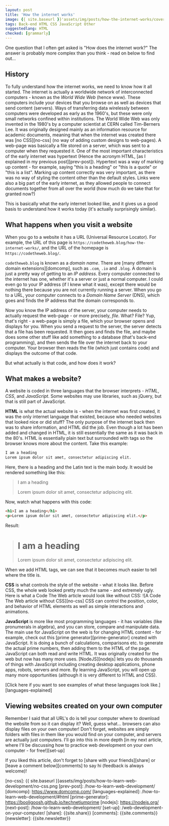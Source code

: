 ```yaml
---
layout: post
title: 'How the internet works'
image: {{ site.baseurl }}'assets/img/posts/how-the-internet-works/cover.png'
tags: Back-end HTML CSS JavaScript Other
suggestedlang: HTML
checked: [grammarly]
---
```

One question that I often get asked is "How does the internet work?" The answer is probably more complex than you think - read on below to find out...

## History
To fully understand how the internet works, we need to know how it all started. The internet is actually a worldwide network of interconnected computers - known as the *World Wide Web* (hence www). These computers include your devices that you browse on as well as devices that send content (servers). Ways of transferring data wirelessly between computers were developed as early as the 1960's, but these were only small networks confined within institutions. The World Wide Web was only invented in the 1980's by a computer scientist at CERN called Tim-Berners Lee. It was originally designed mainly as an information resource for academic documents, meaning that when the internet was created there was [no CSS][no-css] (no way of adding custom designs to web-pages). A web-page was basically a file stored on a server, which was sent to a computer when they requested it. One of the most important characteristics of the early internet was hypertext (Hence the acronym HTML, [as I explained in my previous post][prev-post]). Hypertext was a way of marking up content - for example, saying "this is a heading" or "this is a quote" or "this is a list". Marking up content correctly was very important, as there was no way of styling the content other than the default styles. Links were also a big part of the early internet, as they allowed people to connect documents together from all over the world (how much do we take that for granted now?)

This is basically what the early internet looked like, and it gives us a good basis to understand how it works today (it's actually surprisingly similar).

## What happens when you visit a website
When you go to a website it has a URL (Universal Resource Locator). For example, the URL of this page is `https://codetheweb.blog/how-the-internet-works/`, and the URL of the homepage is `https://codetheweb.blog/`.

`codetheweb.blog` is known as a *domain name*. There are [many different domain extensions][domcomp], such as `.com`, `.io` and `.blog`. A domain is just a pretty way of getting to an *IP address*. Every computer connected to the internet has one, whether it's a server or just a normal computer. I could even go to your IP address (if I knew what it was), except there would be nothing there because you are not currently running a server. When you go to a URL, your computer connects to a *Domain Name Server* (DNS), which goes and finds the IP address that the domain corresponds to.

Now you know the IP address of the server, your computer needs to actually request the web-page - or more precisely, *file*. What? File? Yup, that's right - a web-page is simply a file, which your browser opens and displays for you. When you send a request to the server, the server detects that a file has been requested. It then goes and finds the file, and maybe does some other stuff like add something to a database (that's back-end programming), and then sends the file over the internet back to your computer. Your browser then reads the file (which just contains code) and displays the outcome of that code.

But what actually is that code, and how does it work?

## What makes a website?
A website is coded in three languages that the browser interprets - *HTML*, *CSS*, and *JavaScript*. Some websites may use libraries, such as jQuery, but that is still part of JavaScript.

**HTML** is what the actual website is - when the internet was first created, it was the only internet language that existed, because who needed websites that looked nice or did stuff? The only purpose of the internet back then was to share information, and HTML did the job. Even though a lot has been added and changed in HTML, it is still essentially the same as it was back in the 80's. HTML is essentially plain text but surrounded with tags so the browser knows more about the content. Take this example:
```HTML
I am a heading
Lorem ipsum dolor sit amet, consectetur adipiscing elit.
```
Here, there is a heading and the Latin text is the main body. It would be rendered something like this:
> I am a heading
>
> Lorem ipsum dolor sit amet, consectetur adipiscing elit.

Now, watch what happens with this code:
```HTML
<h1>I am a heading</h1>
<p>Lorem ipsum dolor sit amet, consectetur adipiscing elit.</p>
```
Result:
> # I am a heading
> Lorem ipsum dolor sit amet, consectetur adipiscing elit.

When we add HTML tags, we can see that it becomes much easier to tell where the title is.

**CSS** is what controls the style of the website - what it looks like. Before CSS, the whole web looked pretty much the same - and extremely ugly. Here is what a Code The Web article would look like without CSS:
![A Code The Web article without CSS][no-css]
CSS can control the position, color, and behavior of HTML elements as well as simple interactions and animations.

**JavaScript** is more like most programming languages - it has variables (like pronumerals in algebra), and you can store, compare and manipulate data. The main use for JavaScript on the web is for changing HTML content - for example, check out this [prime generator][prime-generator] created with JavaScript. It is doing a bunch of calculations, comparisons etc. to generate the actual prime numbers, then adding them to the HTML of the page. JavaScript can both read and write HTML. It was originally created for the web but now has many more uses. [NodeJS][nodejs] lets you do thousands of things with JavaScript including creating desktop applications, phone apps, robots, servers and more. By learning JavaScript, you will open up many more opportunities (although it is very different to HTML and CSS).

[Click here if you want to see examples of what these languages look like.][languages-explained]

## Viewing websites created on your own computer
Remember I said that all URL's do is tell your computer where to download the website from so it can display it? Well, guess what... browsers can also display files on your own computer! Don't forget, websites are simply folders with files in them like you would find on your computer, and servers are actually just computers. I'll go into this in more depth [in my next article, where I'll be discussing how to practice web development on your own computer - for free!][set-up]

If you liked this article, don't forget to [share with your friends][share] or [leave a comment below][comments] to say hi (feedback is always welcome)!

[no-css]: {{ site.baseurl }}assets/img/posts/how-to-learn-web-development/no-css.png
[prev-post]: /how-to-learn-web-development/
[domcomp]: https://www.domcomp.com/
[languages-explained]: /how-to-learn-web-development/#html
[prime-generator]: https://booligoosh.github.io/technetiumprime
[nodejs]: https://nodejs.org/
[next-post]: /how-to-learn-web-development/
[set-up]: /web-development-on-your-computer/
[share]: {{site.share}}
[comments]: {{site.comments}}
[newsletter]: {{site.newsletter}}